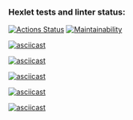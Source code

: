 ### Hexlet tests and linter status:
[![Actions Status](https://github.com/AleksKen/java-project-61/actions/workflows/hexlet-check.yml/badge.svg)](https://github.com/AleksKen/java-project-61/actions)
[![Maintainability](https://api.codeclimate.com/v1/badges/de2f2277e4535fbb6798/maintainability)](https://codeclimate.com/github/AleksKen/java-project-61/maintainability)

[![asciicast](https://asciinema.org/a/RO3WIsW1GW8u1ARdTtqFOqhJZ.svg)](https://asciinema.org/a/RO3WIsW1GW8u1ARdTtqFOqhJZ)

[![asciicast](https://asciinema.org/a/wMz93bH4hN6GD70l4JrSav4IJ.svg)](https://asciinema.org/a/wMz93bH4hN6GD70l4JrSav4IJ)

[![asciicast](https://asciinema.org/a/LKbxISLiyD0Bawa3Sl07nkI3t.svg)](https://asciinema.org/a/LKbxISLiyD0Bawa3Sl07nkI3t)

[![asciicast](https://asciinema.org/a/jNlDpPQ4IQEzhNCDjUSFW6rog.svg)](https://asciinema.org/a/jNlDpPQ4IQEzhNCDjUSFW6rog)

[![asciicast](https://asciinema.org/a/nlehcMF9EJgHzHO1bSDVW4Bou.svg)](https://asciinema.org/a/nlehcMF9EJgHzHO1bSDVW4Bou)
